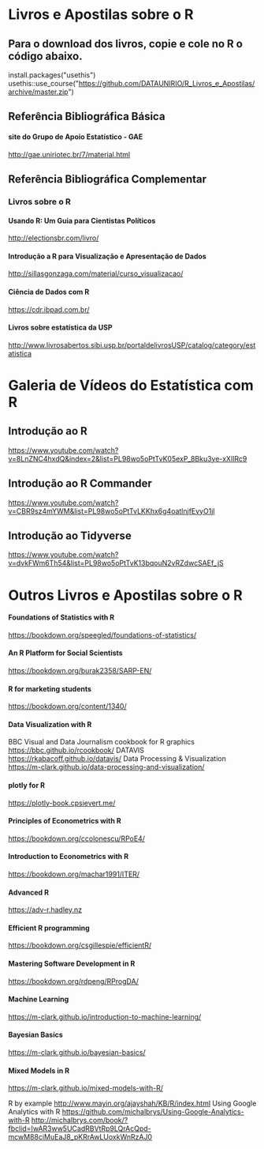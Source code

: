 # Livros e Apostilas sobre o R

## Para o download dos livros, copie e cole no R o código abaixo.   
install.packages("usethis")   
usethis::use_course("https://github.com/DATAUNIRIO/R_Livros_e_Apostilas/archive/master.zip")   



## Referência Bibliográfica Básica 
#### site do Grupo de Apoio Estatístico - GAE
http://gae.uniriotec.br/7/material.html

## Referência Bibliográfica Complementar
### Livros sobre o R
#### Usando R: Um Guia para Cientistas Políticos
http://electionsbr.com/livro/
#### Introdução a R para Visualização e Apresentação de Dados
http://sillasgonzaga.com/material/curso_visualizacao/
#### Ciência de Dados com R
https://cdr.ibpad.com.br/
#### Livros sobre estatística da USP
http://www.livrosabertos.sibi.usp.br/portaldelivrosUSP/catalog/category/estatistica

# Galeria de Vídeos do Estatística com R

## Introdução ao R
https://www.youtube.com/watch?v=8LnZNC4hxdQ&index=2&list=PL98wo5oPtTvK05exP_8Bku3ye-xXIlRc9
## Introdução ao R Commander
https://www.youtube.com/watch?v=CBR9sz4mYWM&list=PL98wo5oPtTvLKKhx6g4oatlnjfEvyO1jl
## Introdução ao Tidyverse
https://www.youtube.com/watch?v=dvkFWm6Th54&list=PL98wo5oPtTvK13bqouN2vRZdwcSAEf_jS



# Outros Livros e Apostilas sobre o R
#### Foundations of Statistics with R
https://bookdown.org/speegled/foundations-of-statistics/
#### An R Platform for Social Scientists
https://bookdown.org/burak2358/SARP-EN/
#### R for marketing students
https://bookdown.org/content/1340/


#### Data Visualization with R
BBC Visual and Data Journalism cookbook for R graphics
https://bbc.github.io/rcookbook/
DATAVIS
https://rkabacoff.github.io/datavis/
Data Processing & Visualization
https://m-clark.github.io/data-processing-and-visualization/

#### plotly for R
https://plotly-book.cpsievert.me/


#### Principles of Econometrics with R
https://bookdown.org/ccolonescu/RPoE4/
#### Introduction to Econometrics with R
https://bookdown.org/machar1991/ITER/


#### Advanced R
https://adv-r.hadley.nz
#### Efficient R programming
https://bookdown.org/csgillespie/efficientR/
#### Mastering Software Development in R
https://bookdown.org/rdpeng/RProgDA/
#### Machine Learning
https://m-clark.github.io/introduction-to-machine-learning/
#### Bayesian Basics
https://m-clark.github.io/bayesian-basics/
#### Mixed Models in R
https://m-clark.github.io/mixed-models-with-R/


R by example 
http://www.mayin.org/ajayshah/KB/R/index.html
Using Google Analytics with R
https://github.com/michalbrys/Using-Google-Analytics-with-R
http://michalbrys.com/book/?fbclid=IwAR3ww5UCadRBVtRp9LQrAcQpd-mcwM88ciMuEaJ8_pKRrAwLUoxkWnRzAJ0
